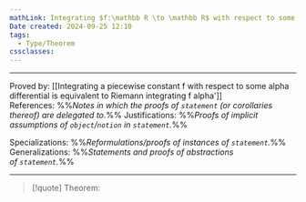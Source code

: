 ```yaml
---
mathLink: Integrating $f:\mathbb R \to \mathbb R$ with respect to some $\alpha$-differential is equivalent to Riemann integrating $f \alpha'$
Date created: 2024-09-25 12:10
tags:
  - Type/Theorem
cssclasses:
---
```


---

Proved by: [[Integrating a piecewise constant f with respect to some alpha differential is equivalent to Riemann integrating f alpha']]
References: %%_Notes in which the proofs of `statement` (or corollaries thereof) are delegated to._%%
Justifications: %%_Proofs of implicit assumptions of `object`/`notion` in `statement`._%%   

Specializations: %%_Reformulations/proofs of instances of `statement`._%%
Generalizations: %%_Statements and proofs of abstractions of `statement`._%%

---

> [!quote] Theorem:
> 

